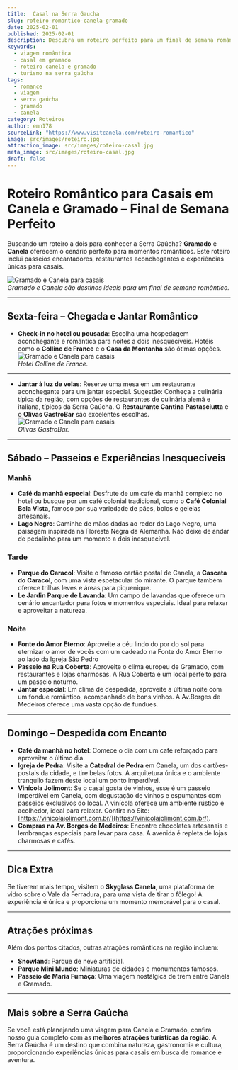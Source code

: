 ```yaml
---
title:  Casal na Serra Gaucha
slug: roteiro-romantico-canela-gramado
date: 2025-02-01
published: 2025-02-01
description: Descubra um roteiro perfeito para um final de semana romântico em Canela e Gramado.
keywords:
  - viagem romântica
  - casal em gramado
  - roteiro canela e gramado
  - turismo na serra gaúcha
tags:
  - romance
  - viagem
  - serra gaúcha
  - gramado
  - canela
category: Roteiros
author: emn178
sourceLink: "https://www.visitcanela.com/roteiro-romantico"
image: src/images/roteiro.jpg
attraction_image: src/images/roteiro-casal.jpg
meta_image: src/images/roteiro-casal.jpg
draft: false
---
```


# Roteiro Romântico para Casais em Canela e Gramado – Final de Semana Perfeito

Buscando um roteiro a dois para conhecer a Serra Gaúcha? **Gramado** e **Canela** oferecem o cenário perfeito para momentos românticos. Este roteiro inclui passeios encantadores, restaurantes aconchegantes e experiências únicas para casais.

![Gramado e Canela para casais](/images/casal.jpg)  
_Gramado e Canela são destinos ideais para um final de semana romântico._

---

## Sexta-feira – Chegada e Jantar Romântico

- **Check-in no hotel ou pousada**: Escolha uma hospedagem aconchegante e romântica para noites a dois inesquecíveis. Hotéis como o **Colline de France** e o **Casa da Montanha** são ótimas opções.
  ![Gramado e Canela para casais](/images/colinedefrance.jpg)  
  _Hotel Colline de France._

---

- **Jantar à luz de velas**: Reserve uma mesa em um restaurante aconchegante para um jantar especial. Sugestão: Conheça a culinária típica da região, com opções de restaurantes de culinária alemã e italiana, típicos da Serra Gaúcha. O **Restaurante Cantina Pastasciutta** e o **Olivas GastroBar** são excelentes escolhas.
  ![Gramado e Canela para casais](/images/olivasgastrobar.jpg)  
  _Olivas GastroBar._

---

## Sábado – Passeios e Experiências Inesquecíveis

### Manhã

- **Café da manhã especial**: Desfrute de um café da manhã completo no hotel ou busque por um café colonial tradicional, como o **Café Colonial Bela Vista**, famoso por sua variedade de pães, bolos e geleias artesanais.
- **Lago Negro**: Caminhe de mãos dadas ao redor do Lago Negro, uma paisagem inspirada na Floresta Negra da Alemanha. Não deixe de andar de pedalinho para um momento a dois inesquecível.

### Tarde

- **Parque do Caracol**: Visite o famoso cartão postal de Canela, a **Cascata do Caracol**, com uma vista espetacular do mirante. O parque também oferece trilhas leves e áreas para piquenique.
- **Le Jardin Parque de Lavanda**: Um campo de lavandas que oferece um cenário encantador para fotos e momentos especiais. Ideal para relaxar e aproveitar a natureza.

### Noite

- **Fonte do Amor Eterno**: Aproveite a céu lindo do por do sol para eternizar o amor de vocês com um cadeado na Fonte do Amor Eterno ao lado da Igreja São Pedro
- **Passeio na Rua Coberta**: Aproveite o clima europeu de Gramado, com restaurantes e lojas charmosas. A Rua Coberta é um local perfeito para um passeio noturno.
- **Jantar especial**: Em clima de despedida, aproveite a última noite com um fondue romântico, acompanhado de bons vinhos. A Av.Borges de Medeiros oferece uma vasta opção de fundues.

---

## Domingo – Despedida com Encanto

- **Café da manhã no hotel**: Comece o dia com um café reforçado para aproveitar o último dia.
- **Igreja de Pedra**: Visite a **Catedral de Pedra** em Canela, um dos cartões-postais da cidade, e tire belas fotos. A arquitetura única e o ambiente tranquilo fazem deste local um ponto imperdível.
- **Vinícola Jolimont**: Se o casal gosta de vinhos, esse é um passeio imperdível em Canela, com degustação de vinhos e espumantes com passeios exclusivos do local. A vinícola oferece um ambiente rústico e acolhedor, ideal para relaxar. Confira no Site: [https://vinicolajolimont.com.br/](https://vinicolajolimont.com.br/).
- **Compras na Av. Borges de Medeiros**: Encontre chocolates artesanais e lembranças especiais para levar para casa. A avenida é repleta de lojas charmosas e cafés.

---

## Dica Extra

Se tiverem mais tempo, visitem o **Skyglass Canela**, uma plataforma de vidro sobre o Vale da Ferradura, para uma vista de tirar o fôlego! A experiência é única e proporciona um momento memorável para o casal.

---

## Atrações próximas

Além dos pontos citados, outras atrações românticas na região incluem:

- **Snowland**: Parque de neve artificial.
- **Parque Mini Mundo**: Miniaturas de cidades e monumentos famosos.
- **Passeio de Maria Fumaça**: Uma viagem nostálgica de trem entre Canela e Gramado.

---

## Mais sobre a Serra Gaúcha

Se você está planejando uma viagem para Canela e Gramado, confira nosso guia completo com as **melhores atrações turísticas da região**. A Serra Gaúcha é um destino que combina natureza, gastronomia e cultura, proporcionando experiências únicas para casais em busca de romance e aventura.
